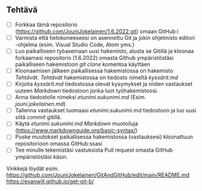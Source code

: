 ## Tehtävä
- [ ] Forkkaa tämä repositorio (https://github.com/JouniJokelainen/1.6.2022.git) omaan GitHub:i
- [ ] Varmista että  tietokoneeseesi on asennettu Git ja jokin ohjelmisto editori -ohjelma (esim. Visual Studio Code, Atom yms.)
- [ ] Luo paikalliseen työasemaan uusi hakemisto, alusta se Gitillä ja kloonaa forkaamasi repositorio (1.6.2022) omasta Github ympäristöstäsi paikalliseen hakemistoon *git clone* komentoa käyttäen
- [ ] Kloonaamisen jälkeen paikallisessa hakemistossa on hakemisto *Tehtävät*. *Tehtävät* hakemistossa on tiedosto nimeltä *kyssärit.md*
- [ ] Kirjoita *kyssärit.md* tiedostossa olevat kysymykset ja niiden vastaukset uuteen *Markdown* tiedostoon jonka luot työhakemistoosi. 
- [ ] Anna tiedostolle nimeksi *etunimi.sukunimi.md* (Esim. *jouni.jokelainen.md*)  
- [ ] Tallenna vastaukset luomaasi *etunimi.sukunimi.md* tiedostoon ja luo uusi siitä *commit* gitillä.  
- [ ] Käytä *etunimi.sukunimi.md* *Markdown* muotoiluja (https://www.markdownguide.org/basic-syntax/)   
- [ ] Puske muutokset paikallisessa hakemistossa (vastauksesi) kloonattuun repositorioon omassa GitHub:ssasi
- [ ] Tee minulle tekemistäsi vastuksista Pull request omasta GitHub ympäristöstäsi käsin.

Vinkkejä löydät esim.  
https://github.com/JouniJokelainen/GitAndGitHub/edit/main/README.md  
https://evanwill.github.io/get-git-b/  
